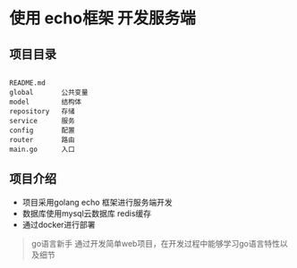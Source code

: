 # 使用 echo框架 开发服务端

## 项目目录
```

README.md
global       公共变量
model        结构体
repository   存储
service      服务
config       配置
router       路由
main.go      入口

```

## 项目介绍

- 项目采用golang echo 框架进行服务端开发
- 数据库使用mysql云数据库 redis缓存
- 通过docker进行部署

> go语言新手 通过开发简单web项目，在开发过程中能够学习go语言特性以及细节
